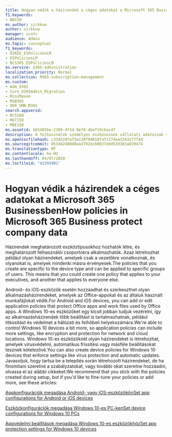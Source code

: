 ```yaml
---
title: Hogyan védik a házirendek a céges adatokat a Microsoft 365 Businessben
f1.keywords:
- NOCSH
ms.author: sirkkuw
author: sirkkuw
manager: scotv
audience: Admin
ms.topic: conceptual
f1_keywords:
- O365E_ESPoliciesLM
- ESPoliciesLM
- BCS365_ESPoliciesLM
ms.service: o365-administration
localization_priority: Normal
ms.collection: M365-subscription-management
ms.custom:
- Adm_O365
- Core_O365Admin_Migration
- MiniMaven
- MSB365
- OKR_SMB_M365
search.appverid:
- BCS160
- MET150
- MOE150
ms.assetid: 665485be-2389-4f1d-9ef8-dbef19c6acdf
description: A felhasználók személyes eszközeinek vállalati adatainak védelme érdekében használjon adott eszközöket és biztonsági csoportokat célzó házirendeket.
ms.openlocfilehash: c33d228fef5e138f94810faf1174ea3243277f4d
ms.sourcegitcommit: 053d42480d8aa3792ecb0027ddd53d383a029474
ms.translationtype: MT
ms.contentlocale: hu-HU
ms.lasthandoff: 04/07/2020
ms.locfileid: "41593901"
---
```

# <a name="how-policies-in-microsoft-365-business-protect-company-data"></a><span data-ttu-id="9412d-103">Hogyan védik a házirendek a céges adatokat a Microsoft 365 Businessben</span><span class="sxs-lookup"><span data-stu-id="9412d-103">How policies in Microsoft 365 Business protect company data</span></span>

<span data-ttu-id="9412d-p101">Házirendek meghatározott eszköztípusokhoz hozhatók létre, és meghatározott felhasználói csoportokra alkalmazhatók. Azaz létrehozhat például olyan házirendeket, amelyek csak a vezetőkre vonatkoznak, és olyanokat is, amelyek mindenki másra érvényesek.</span><span class="sxs-lookup"><span data-stu-id="9412d-p101">The policies that you create are specific to the device type and can be applied to specific groups of users. This means that you could create one policy that applies to your executives, and another that applies to everyone else.</span></span>
  
<span data-ttu-id="9412d-106">Android- és iOS-eszközök esetén hozzáadhat és szerkeszthet olyan alkalmazásházirendeket, amelyek az Office-appokat és az általuk használt munkafájlokat védik.</span><span class="sxs-lookup"><span data-stu-id="9412d-106">For Android and iOS devices, you can add or edit application policies that protect Office apps and work files used by Office apps.</span></span> <span data-ttu-id="9412d-107">A Windows 10-es eszközöket egy kicsit jobban tudjuk vezérelni, így az alkalmazásházirendek több beállítást is tartalmazhatnak, például titkosítást és védelmet a hálózati és felhőbeli helyekszámára.</span><span class="sxs-lookup"><span data-stu-id="9412d-107">We're able to control Windows 10 devices a bit more, so application policies can include more settings, like encryption and protection for network and cloud locations.</span></span> <span data-ttu-id="9412d-108">Windows 10-es eszközöknél olyan házirendeket is létrehozhat, amelyek vírusvédelmi, automatikus frissítési vagy másféle beállításokat tesznek kötelezővé.</span><span class="sxs-lookup"><span data-stu-id="9412d-108">You can also create device policies for Windows 10 devices that enforce settings like virus protection and automatic updates.</span></span> <span data-ttu-id="9412d-109">Javasoljuk, hogy tartsa be a telepítés során létrehozott házirendeket, de ha finomítani szeretné a szabályzatokat, vagy további okat szeretne hozzáadni, olvassa el az alábbi cikkeket:</span><span class="sxs-lookup"><span data-stu-id="9412d-109">We recommend that you stick with the policies created during setup, but if you'd like to fine-tune your policies or add more, see these articles:</span></span>
  
[<span data-ttu-id="9412d-110">Appkonfigurációk megadása Android- vagy iOS-eszközökön</span><span class="sxs-lookup"><span data-stu-id="9412d-110">Set app configurations for Android or iOS devices</span></span>](app-protection-settings-for-android-and-ios.md)
  
[<span data-ttu-id="9412d-111">Eszközkonfigurációk megadása Windows 10-es PC-ken</span><span class="sxs-lookup"><span data-stu-id="9412d-111">Set device configurations for Windows 10 PCs</span></span>](protection-settings-for-windows-10-pcs.md)
  
[<span data-ttu-id="9412d-112">Appvédelmi beállítások megadása Windows 10-es eszközökhöz</span><span class="sxs-lookup"><span data-stu-id="9412d-112">Set app protection settings for Windows 10 devices</span></span>](protection-settings-for-windows-10-devices.md)
  

